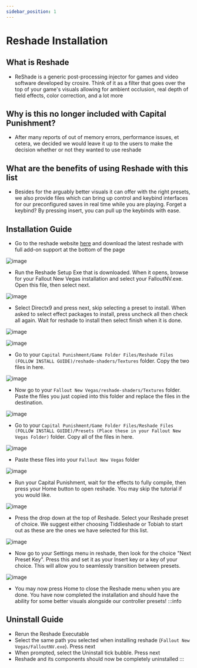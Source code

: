 ```yaml
---
sidebar_position: 1
---
```


# Reshade Installation

## **What is Reshade**

- ReShade is a generic post-processing injector for games and video software developed by crosire. Think of it as a filter that goes over the top of your game's visuals allowing for ambient occlusion, real depth of field effects, color correction, and a lot more

## **Why is this no longer included with Capital Punishment?**

- After many reports of out of memory errors, performance issues, et cetera, we decided we would leave it up to the users to make the decision whether or not they wanted to use reshade

## **What are the benefits of using Reshade with this list**

- Besides for the arguably better visuals it can offer with the right presets, we also provide files which can bring up control and keybind interfaces for our preconfigured saves in real time while you are playing. Forget a keybind? By pressing insert, you can pull up the keybinds with ease.

## **Installation Guide**

- Go to the reshade website [here](https://reshade.me) and download the latest reshade with full add-on support at the bottom of the page

![image](https://github.com/TheMrNewVegas/TheMrNewVegas.github.io/assets/112358568/a761bfd8-a781-4d9d-824e-9e0e424e4e18)

- Run the Reshade Setup Exe that is downloaded. When it opens, browse for your Fallout New Vegas installation and select your FalloutNV.exe. Open this file, then select next.

![image](https://github.com/TheMrNewVegas/TheMrNewVegas.github.io/assets/112358568/de8a135e-ff14-48d6-9ee6-59994183ced4)

- Select Directx9 and press next, skip selecting a preset to install. When asked to select effect packages to install, press uncheck all then check all again. Wait for reshade to install then select finish when it is done.

![image](https://github.com/TheMrNewVegas/TheMrNewVegas.github.io/assets/112358568/04f39e3f-d9bd-4f07-a86e-6efad4384a9d)

![image](https://github.com/TheMrNewVegas/TheMrNewVegas.github.io/assets/112358568/974687e7-61e1-4f3d-8171-a7d437b521e4)

- Go to your `Capital Punishment/Game Folder Files/Reshade Files (FOLLOW INSTALL GUIDE)/reshade-shaders/Textures` folder. Copy the two files in here.

![image](https://github.com/TheMrNewVegas/TheMrNewVegas.github.io/assets/112358568/33430c22-3ddb-47d5-9a56-8260c4c443dc)

- Now go to your `Fallout New Vegas/reshade-shaders/Textures` folder. Paste the files you just copied into this folder and replace the files in the destination.

![image](https://github.com/TheMrNewVegas/TheMrNewVegas.github.io/assets/112358568/ed740f3a-f542-4663-898a-686e5558007f)

- Go to your `Capital Punishment/Game Folder Files/Reshade Files (FOLLOW INSTALL GUIDE)/Presets (Place these in your Fallout New Vegas Folder)` folder. Copy all of the files in here.

![image](https://github.com/TheMrNewVegas/TheMrNewVegas.github.io/assets/112358568/57f31737-ff6e-448a-90e7-6c61a7e5f511)

- Paste these files into your `Fallout New Vegas` folder

![image](https://github.com/TheMrNewVegas/TheMrNewVegas.github.io/assets/112358568/b7c3be43-000b-4e3e-9962-ad1be19ac69d)

- Run your Capital Punishment, wait for the effects to fully compile, then press your Home button to open reshade. You may skip the tutorial if you would like.

![image](https://github.com/TheMrNewVegas/TheMrNewVegas.github.io/assets/112358568/51835728-06c6-44ed-8e4a-e018b7a51b07)

- Press the drop down at the top of Reshade. Select your Reshade preset of choice. We suggest either choosing Tiddieshade or Tobiah to start out as these are the ones we have selected for this list.

![image](https://github.com/TheMrNewVegas/TheMrNewVegas.github.io/assets/112358568/ae7f65a8-d793-467a-88aa-73cd8b40fb34)

- Now go to your Settings menu in reshade, then look for the choice "Next Preset Key". Press this and set it as your Insert key or a key of your choice. This will allow you to seamlessly transition between presets.

![image](https://github.com/TheMrNewVegas/TheMrNewVegas.github.io/assets/112358568/56a0359c-ce4d-45c9-8721-ec9482b8bd0e)

- You may now press Home to close the Reshade menu when you are done. You have now completed the installation and should have the ability for some better visuals alongside our controller presets!
:::info
## **Uninstall Guide**

- Rerun the Reshade Executable
- Select the same path you selected when installing reshade (`Fallout New Vegas/FalloutNV.exe`). Press next
- When prompted, select the Uninstall tick bubble. Press next
- Reshade and its components should now be completely uninstalled 
:::
